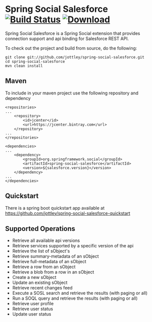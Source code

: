 # Spring Social Salesforce [![Build Status](https://travis-ci.org/jottley/spring-social-salesforce.svg?branch=master)](https://travis-ci.org/jottley/spring-social-salesforce) [ ![Download](https://api.bintray.com/packages/jottley/jottley/spring-social-salesforce/images/download.svg?version=1.2.0.RELEASE) ](https://bintray.com/jottley/jottley/spring-social-salesforce/1.2.0.RELEASE/link)

Spring Social Salesforce is a Spring Social extension that provides connection support and api binding for Salesforce
REST API.

To check out the project and build from source, do the following:

    git clone git://github.com/jottley/spring-social-salesforce.git
    cd spring-social-salesforce
    mvn clean install
    
## Maven
To include in your maven project use the following repository and dependency

    <repositories>
    ...
		<repository>
			<id>jcenter</id>
			<url>https://jcenter.bintray.com</url>
		</repository>
    ...
	</repositories>
    
    <dependencies>
    ...
        <dependency>
			<groupId>org.springframework.social</groupId>
			<artifactId>spring-social-salesforce</artifactId>
			<version>${salesforce.version}</version>
		</dependency>
    ...
    </dependencies>
    
## Quickstart
There is a spring boot quickstart app available at https://github.com/jottley/spring-social-salesforce-quickstart

## Supported Operations
 - Retrieve all available api versions
 - Retrieve services supported by a specific version of the api
 - Retrieve the list of sObject's
 - Retrieve summary-metadata of an sObject
 - Retrieve full-metadata of an sObject
 - Retrieve a row from an sObject
 - Retrieve a blob from a row in an sObject
 - Create a new sObject
 - Update an existing sObject
 - Retrieve recent changes feed
 - Execute a SOSL search and retrieve the results (with paging or all)
 - Run a SOQL query and retrieve the results (with paging or all)
 - Retrieve user profile
 - Retrieve user status
 - Update user status
